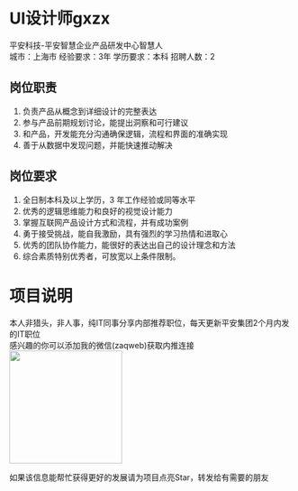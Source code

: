 # UI设计师gxzx
平安科技-平安智慧企业产品研发中心智慧人  
城市：上海市 经验要求：3年 学历要求：本科  招聘人数：2

## 岗位职责
1. 负责产品从概念到详细设计的完整表达   
2. 参与产品前期规划讨论，能提出洞察和可行建议   
3. 和产品，开发能充分沟通确保逻辑，流程和界面的准确实现   
4. 善于从数据中发现问题，并能快速推动解决

## 岗位要求
1. 全日制本科及以上学历，3 年工作经验或同等水平   
2. 优秀的逻辑思维能力和良好的视觉设计能力   
3. 掌握互联网产品设计方式和流程，并有成功案例   
4. 勇于接受挑战，能自我激励，具有强烈的学习热情和进取心   
5. 优秀的团队协作能力，能很好的表达出自己的设计理念和方法   
6. 综合素质特别优秀者，可放宽以上条件限制。

# 项目说明

本人非猎头，非人事，纯IT同事分享内部推荐职位，每天更新平安集团2个月内发的IT职位  
感兴趣的你可以添加我的微信(zaqweb)获取内推连接  
<img src="https://github.com/zaqweb/PA-IT-JOBS/blob/master/WechatICode.jpeg"  height="200" width="200">

如果该信息能帮忙获得更好的发展请为项目点亮Star，转发给有需要的朋友




